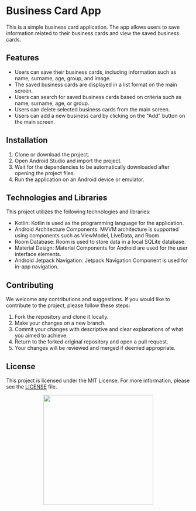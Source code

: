 
# Business Card App

This is a simple business card application. The app allows users to save information related to their business cards and view the saved business cards.

## Features

-   Users can save their business cards, including information such as name, surname, age, group, and image.
-   The saved business cards are displayed in a list format on the main screen.
-   Users can search for saved business cards based on criteria such as name, surname, age, or group.
-   Users can delete selected business cards from the main screen.
-   Users can add a new business card by clicking on the "Add" button on the main screen.

## Installation

1.  Clone or download the project.
2.  Open Android Studio and import the project.
3.  Wait for the dependencies to be automatically downloaded after opening the project files.
4.  Run the application on an Android device or emulator.

## Technologies and Libraries

This project utilizes the following technologies and libraries:

-   Kotlin: Kotlin is used as the programming language for the application.
-   Android Architecture Components: MVVM architecture is supported using components such as ViewModel, LiveData, and Room.
-   Room Database: Room is used to store data in a local SQLite database.
-   Material Design: Material Components for Android are used for the user interface elements.
-   Android Jetpack Navigation: Jetpack Navigation Component is used for in-app navigation.

## Contributing

We welcome any contributions and suggestions. If you would like to contribute to the project, please follow these steps:

1.  Fork the repository and clone it locally.
2.  Make your changes on a new branch.
3.  Commit your changes with descriptive and clear explanations of what you aimed to achieve.
4.  Return to the forked original repository and open a pull request.
5.  Your changes will be reviewed and merged if deemed appropriate.

## License

This project is licensed under the MIT License. For more information, please see the [LICENSE](https://chat.openai.com/LICENSE) file.



<div align="center">
<img src="https://github.com/enesulkerr/Business-Card-App/blob/master/image/BisunessCard.gif" width="300">
<div align="center">
